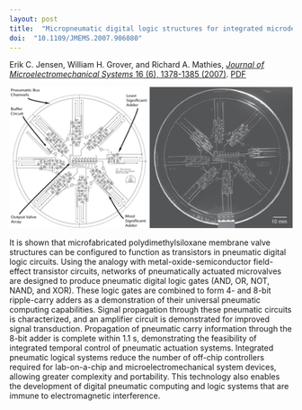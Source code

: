 ```yaml
---
layout: post
title:  "Micropneumatic digital logic structures for integrated microdevice computation and control"
doi:  "10.1109/JMEMS.2007.906080"
---
```


Erik C. Jensen, William H. Grover, and Richard A. Mathies, [*Journal of Microelectromechanical Systems* 16 (6), 1378-1385 (2007)](http://ieeexplore.ieee.org/document/4380307/).  [PDF](/assets/pneumatic-logic.pdf)

<img src="/assets/pneumatic-logic.png">

It is shown that microfabricated polydimethylsiloxane membrane valve structures can be configured to function as transistors in pneumatic digital logic circuits. Using the analogy with metal-oxide-semiconductor field-effect transistor circuits, networks of pneumatically actuated microvalves are designed to produce pneumatic digital logic gates (AND, OR, NOT, NAND, and XOR). These logic gates are combined to form 4- and 8-bit ripple-carry adders as a demonstration of their universal pneumatic computing capabilities. Signal propagation through these pneumatic circuits is characterized, and an amplifier circuit is demonstrated for improved signal transduction. Propagation of pneumatic carry information through the 8-bit adder is complete within 1.1 s, demonstrating the feasibility of integrated temporal control of pneumatic actuation systems. Integrated pneumatic logical systems reduce the number of off-chip controllers required for lab-on-a-chip and microelectromechanical system devices, allowing greater complexity and portability. This technology also enables the development of digital pneumatic computing and logic systems that are immune to electromagnetic interference.
